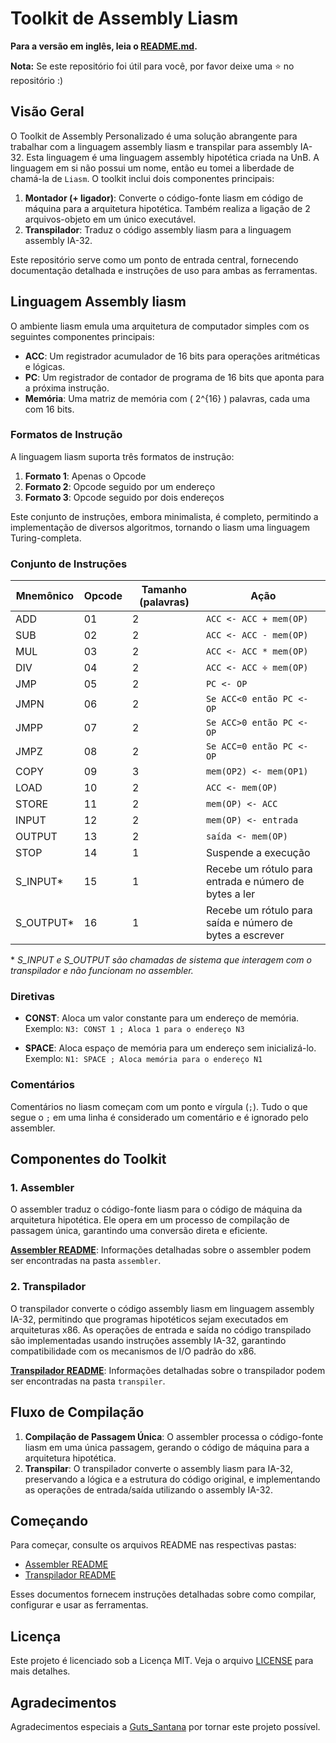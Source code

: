 # Toolkit de Assembly Liasm

**Para a versão em inglês, leia o [README.md](README.md).**

**Nota:** Se este repositório foi útil para você, por favor deixe uma :star: no repositório :)

## Visão Geral

O Toolkit de Assembly Personalizado é uma solução abrangente para trabalhar com a linguagem assembly liasm e transpilar para assembly IA-32. Esta linguagem é uma linguagem assembly hipotética criada na UnB. A linguagem em si não possui um nome, então eu tomei a liberdade de chamá-la de `Liasm`. O toolkit inclui dois componentes principais:

1. **Montador (+ ligador)**: Converte o código-fonte liasm em código de máquina para a arquitetura hipotética. Também realiza a ligação de 2 arquivos-objeto em um único executável.
2. **Transpilador**: Traduz o código assembly liasm para a linguagem assembly IA-32.

Este repositório serve como um ponto de entrada central, fornecendo documentação detalhada e instruções de uso para ambas as ferramentas.

## Linguagem Assembly liasm

O ambiente liasm emula uma arquitetura de computador simples com os seguintes componentes principais:

- **ACC**: Um registrador acumulador de 16 bits para operações aritméticas e lógicas.
- **PC**: Um registrador de contador de programa de 16 bits que aponta para a próxima instrução.
- **Memória**: Uma matriz de memória com \( 2^{16} \) palavras, cada uma com 16 bits.

### Formatos de Instrução

A linguagem liasm suporta três formatos de instrução:

1. **Formato 1**: Apenas o Opcode
2. **Formato 2**: Opcode seguido por um endereço
3. **Formato 3**: Opcode seguido por dois endereços

Este conjunto de instruções, embora minimalista, é completo, permitindo a implementação de diversos algoritmos, tornando o liasm uma linguagem Turing-completa.

### Conjunto de Instruções

| Mnemônico  | Opcode | Tamanho (palavras) | Ação                                                    |
|------------|--------|--------------------|---------------------------------------------------------|
| ADD        | 01     | 2                  | `ACC <- ACC + mem(OP)`                                  |
| SUB        | 02     | 2                  | `ACC <- ACC - mem(OP)`                                  |
| MUL        | 03     | 2                  | `ACC <- ACC * mem(OP)`                                  |
| DIV        | 04     | 2                  | `ACC <- ACC ÷ mem(OP)`                                  |
| JMP        | 05     | 2                  | `PC <- OP`                                              |
| JMPN       | 06     | 2                  | `Se ACC<0 então PC <- OP`                                |
| JMPP       | 07     | 2                  | `Se ACC>0 então PC <- OP`                                |
| JMPZ       | 08     | 2                  | `Se ACC=0 então PC <- OP`                                |
| COPY       | 09     | 3                  | `mem(OP2) <- mem(OP1)`                                  |
| LOAD       | 10     | 2                  | `ACC <- mem(OP)`                                        |
| STORE      | 11     | 2                  | `mem(OP) <- ACC`                                        |
| INPUT      | 12     | 2                  | `mem(OP) <- entrada`                                    |
| OUTPUT     | 13     | 2                  | `saída <- mem(OP)`                                      |
| STOP       | 14     | 1                  | Suspende a execução                                     |
| S_INPUT*   | 15     | 1                  | Recebe um rótulo para entrada e número de bytes a ler   |
| S_OUTPUT*  | 16     | 1                  | Recebe um rótulo para saída e número de bytes a escrever|

\* *S_INPUT e S_OUTPUT são chamadas de sistema que interagem com o transpilador e não funcionam no assembler.*

### Diretivas

- **CONST**: Aloca um valor constante para um endereço de memória.  
  Exemplo: `N3: CONST 1 ; Aloca 1 para o endereço N3`

- **SPACE**: Aloca espaço de memória para um endereço sem inicializá-lo.  
  Exemplo: `N1: SPACE ; Aloca memória para o endereço N1`

### Comentários

Comentários no liasm começam com um ponto e vírgula (`;`). Tudo o que segue o `;` em uma linha é considerado um comentário e é ignorado pelo assembler.

## Componentes do Toolkit

### 1. Assembler
O assembler traduz o código-fonte liasm para o código de máquina da arquitetura hipotética. Ele opera em um processo de compilação de passagem única, garantindo uma conversão direta e eficiente.

**[Assembler README](assembler/README.md)**: Informações detalhadas sobre o assembler podem ser encontradas na pasta `assembler`.

### 2. Transpilador
O transpilador converte o código assembly liasm em linguagem assembly IA-32, permitindo que programas hipotéticos sejam executados em arquiteturas x86. As operações de entrada e saída no código transpilado são implementadas usando instruções assembly IA-32, garantindo compatibilidade com os mecanismos de I/O padrão do x86.

**[Transpilador README](transpiler/README.md)**: Informações detalhadas sobre o transpilador podem ser encontradas na pasta `transpiler`.

## Fluxo de Compilação

1. **Compilação de Passagem Única**: O assembler processa o código-fonte liasm em uma única passagem, gerando o código de máquina para a arquitetura hipotética.
2. **Transpilar**: O transpilador converte o assembly liasm para IA-32, preservando a lógica e a estrutura do código original, e implementando as operações de entrada/saída utilizando o assembly IA-32.

## Começando

Para começar, consulte os arquivos README nas respectivas pastas:

- [Assembler README](assembler/README.md)
- [Transpilador README](transpiler/README.md)

Esses documentos fornecem instruções detalhadas sobre como compilar, configurar e usar as ferramentas.

## Licença

Este projeto é licenciado sob a Licença MIT. Veja o arquivo [LICENSE](LICENSE) para mais detalhes.

## Agradecimentos

Agradecimentos especiais a [Guts_Santana](https://github.com/Guts-Santana) por tornar este projeto possível.
